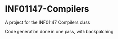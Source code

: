 # INF01147-Compilers

A project for the INF01147 Compilers class

Code generation done in one pass, with backpatching